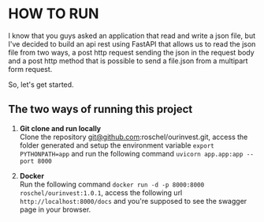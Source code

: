 # HOW TO RUN
I know that you guys asked an application that read and write a json file, but 
I've decided to build an api rest using FastAPI that allows us to read the json file
from two ways, a post http request sending the json in the request body and a post http method that is possible
to send a file.json from a multipart form request.

So, let's get started.

## The two ways of running this project

1) **Git clone and run locally**<br>
Clone the repository git@github.com:roschel/ourinvest.git, access the folder generated and 
setup the environment variable `export PYTHONPATH=app` and 
run the following command `uvicorn app.app:app --port 8000`

2) **Docker**<br>
Run the following command `docker run -d -p 8000:8000 roschel/ourinvest:1.0.1`, access the following
url `http://localhost:8000/docs` and you're supposed to see the swagger page in your browser.
    
